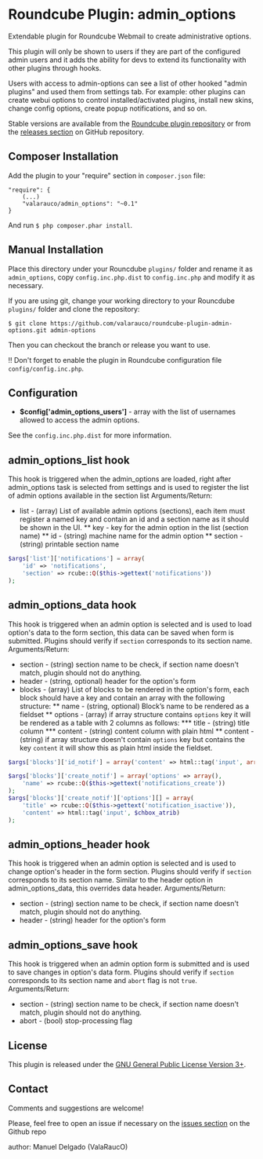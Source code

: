 Roundcube Plugin: admin_options
===============================

Extendable plugin for Roundcube Webmail to create administrative options.

This plugin will only be shown to users if they are part of the configured admin users and it adds the ability for devs to extend its functionality with other plugins through hooks.

Users with access to admin-options can see a list of other hooked "admin plugins" and used them from settings tab. For example: other plugins can create webui options to control installed/activated plugins, install new skins, change config options, create popup notifications, and so on.

Stable versions are available from the [Roundcube plugin repository][rcplugin] or from the [releases section][releases] on GitHub repository.

Composer Installation
----------------------------------------

Add the plugin to your "require" section in `composer.json` file:

    "require": {
        (...)
        "valarauco/admin_options": "~0.1"
    }

And run `$ php composer.phar install`.

Manual Installation
----------------------------------------

Place this directory under your Rouncdube `plugins/` folder and rename it as `admin_options`, copy `config.inc.php.dist` to `config.inc.php` and modify it as necessary.

If you are using git, change your working directory to your Rouncdube `plugins/` folder and clone the repository:

    $ git clone https://github.com/valarauco/roundcube-plugin-admin-options.git admin-options

Then you can checkout the branch or release you want to use.

:bangbang: Don't forget to enable the plugin in Roundcube configuration file `config/config.inc.php`.

Configuration
----------------------------------------

- **$config['admin_options_users']** - array with the list of usernames allowed to access the admin options.

See the `config.inc.php.dist` for more information.

admin_options_list hook
-----------------------
This hook is triggered when the admin_options are loaded, right after admin_options task is selected from settings and is used to register the list of admin options available in the section list
Arguments/Return:
* list - (array) List of available admin options (sections), each item must register a named key and contain an id and a section name as it should be shown in the UI.
** key - key for the admin option in the list (section name)
** id - (string) machine name for the admin option
** section - (string) printable section name

```php
$args['list']['notifications'] = array(
    'id' => 'notifications',
    'section' => rcube::Q($this->gettext('notifications'))
);
```

admin_options_data hook
-----------------------
This hook is triggered when an admin option is selected and is used to load option's data to the form section, this data can be saved when form is submitted. Plugins should verify if `section` corresponds to its section name.
Arguments/Return:
* section - (string) section name to be check, if section name doesn't match, plugin should not do anything.
* header - (string, optional) header for the option's form
* blocks - (array) List of blocks to be rendered in the option's form, each block should have a key and contain an array with the following structure:
** name - (string, optional) Block’s name to be rendered as a fieldset
** options - (array) if array structure contains `options` key it will be rendered as a table with 2 columns as follows:
*** title - (string) title column
*** content - (string) content column with plain html
** content - (string) if array structure doesn't contain `options` key but contains the key `content` it will show this as plain html inside the fieldset.

```php
$args['blocks']['id_notif'] = array('content' => html::tag('input', array('name' => '_id','type'  => 'hidden','value' => $notificacion['id'])));
```
```php
$args['blocks']['create_notif'] = array('options' => array(),
    'name' => rcube::Q($this->gettext('notifications_create'))
);
$args['blocks']['create_notif']['options'][] = array(
    'title' => rcube::Q($this->gettext('notification_isactive')),
    'content' => html::tag('input', $chbox_atrib)
);
```

admin_options_header hook
-----------------------
This hook is triggered when an admin option is selected and is used to change option's header in the form section. Plugins should verify if `section` corresponds to its section name.
Similar to the header option in admin_options_data, this overrides data header.
Arguments/Return:
* section - (string) section name to be check, if section name doesn't match, plugin should not do anything.
* header - (string) header for the option's form

admin_options_save hook
-----------------------
This hook is triggered when an admin option form is submitted and is used to save changes in option's data form. Plugins should verify if `section` corresponds to its section name and `abort` flag is not `true`.
Arguments/Return:
* section - (string) section name to be check, if section name doesn't match, plugin should not do anything.
* abort - (bool) stop-processing flag

License
----------------------------------------

This plugin is released under the [GNU General Public License Version 3+][gpl].

Contact
----------------------------------------

Comments and suggestions are welcome!

Please, feel free to open an issue if necessary on the [issues section][issues] on the Github repo

author: Manuel Delgado (ValaRaucO)

[rcplugin]: https://plugins.roundcube.net/packages/valarauco/admin_options
[releases]: https://github.com/valarauco/roundcube-plugin-admin-options/releases
[issues]: https://github.com/valarauco/roundcube-plugin-admin-options/issues
[gpl]: https://www.gnu.org/licenses/gpl.html
